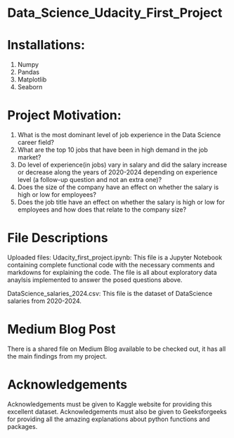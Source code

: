 # Data_Science_Udacity_First_Project

# Installations:
1) Numpy
2) Pandas
3) Matplotlib
4) Seaborn

# Project Motivation:
1) What is the most dominant level of job experience in the Data Science career field?
2) What are the top 10 jobs that have been in high demand in the job market?
3) Do level of experience(in jobs) vary in salary and did the salary increase or decrease along the years of 2020-2024 depending on experience level (a follow-up question and not an extra one)?
4) Does the size of the company have an effect on whether the salary is high or low for employees?
5) Does the job title have an effect on whether the salary is high or low for employees and how does that relate to the company size?

# File Descriptions

Uploaded files:
Udacity_first_project.ipynb: This file is a Jupyter Notebook containing complete functional code with the necessary comments and markdowns for explaining the code. The file is all about exploratory data anaylsis implemented to answer the posed questions above.

DataScience_salaries_2024.csv: This file is the dataset of DataScience salaries from 2020-2024.

# Medium Blog Post
There is a shared file on Medium Blog available to be checked out, it has all the main findings from my project.

# Acknowledgements
Acknowledgements must be given to Kaggle website for providing this excellent dataset. Acknowledgements must also be given to Geeksforgeeks for providing all the amazing explanations about python functions and packages.  

